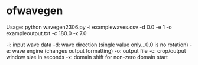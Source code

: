 # ofwavegen

Usage:
python wavegen2306.py -i examplewaves.csv -d 0.0 -e 1 -o exampleoutput.txt -c 180.0 -x 7.0

-i: input wave data
-d: wave direction (single value only...0.0 is no rotation)
-e: wave engine (changes output formatting)
-o: output file
-c: crop/output window size in seconds
-x: domain shift for non-zero domain start
